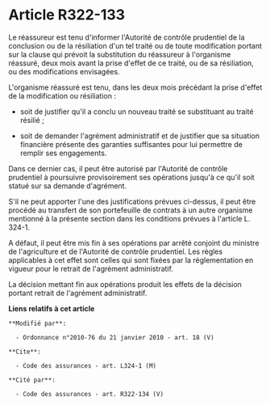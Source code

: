 # Article R322-133

Le réassureur est tenu d'informer l'Autorité de contrôle prudentiel de la conclusion ou de la résiliation d'un tel traité ou
de toute modification portant sur la clause qui prévoit la substitution du réassureur à l'organisme réassuré, deux mois avant
la prise d'effet de ce traité, ou de sa résiliation, ou des modifications envisagées.

L'organisme réassuré est tenu, dans les deux mois précédant la prise d'effet de la modification ou résiliation :

- soit de justifier qu'il a conclu un nouveau traité se substituant au traité résilié ;

- soit de demander l'agrément administratif et de justifier que sa situation financière présente des garanties suffisantes
pour lui permettre de remplir ses engagements.

Dans ce dernier cas, il peut être autorisé par l'Autorité de contrôle prudentiel à poursuivre provisoirement ses opérations
jusqu'à ce qu'il soit statué sur sa demande d'agrément.

S'il ne peut apporter l'une des justifications prévues ci-dessus, il peut être procédé au transfert de son portefeuille de
contrats à un autre organisme mentionné à la présente section dans les conditions prévues à l'article L. 324-1.

A défaut, il peut être mis fin à ses opérations par arrêté conjoint du ministre de l'agriculture et de l'Autorité de contrôle
prudentiel. Les règles applicables à cet effet sont celles qui sont fixées par la réglementation en vigueur pour le retrait
de l'agrément administratif.

La décision mettant fin aux opérations produit les effets de la décision portant retrait de l'agrément administratif.

**Liens relatifs à cet article**

	**Modifié par**:

	  - Ordonnance n°2010-76 du 21 janvier 2010 - art. 18 (V)

	**Cite**:

	  - Code des assurances - art. L324-1 (M)

	**Cité par**:

	  - Code des assurances - art. R322-134 (V)
